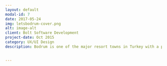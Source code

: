 ```yaml
---
layout: default
modal-id: 7
date: 2017-05-24
img: letsbodrum-cover.png
alt: image-alt
client: Bolt Software Development
project-date: Oct 2015
category: UX/UI Design
description: Bodrum is one of the major resort towns in Turkey with a population of 145K during winter and the town hosts between 1M and 1.5M vacationers during summer. Bodrum Chamber of Commerce (BODTO) had  published an app named  "Let's Bodrum" a year before my team was included in the project. It was a promotion app to promote members of BODTO and to assist its users with informing about businesses and events in Bodrum. BODTO asked us to re-design the app because the existing app wasn’t meeting the expectations of the client. 
  

---
```

